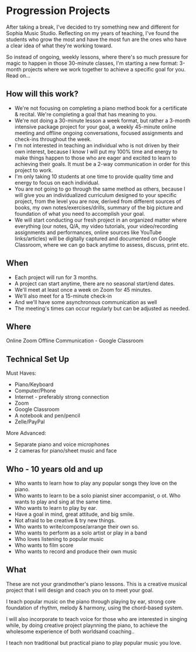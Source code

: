 # Progression Projects
After taking a break, I've decided to try something new and different for Sophia Music Studio. Reflecting on my years of teaching, I've found the students who grow the most and have the most fun are the ones who have a clear idea of what they're working toward.

So instead of ongoing, weekly lessons, where there's so much pressure for magic to happen in those 30-minute classes, I'm starting a new format: 3-month projects where we work together to achieve a specific goal for you. Read on…

## How will this work?

 - We're not focusing on completing a piano method book for a certificate & recital. We're completing a goal that has meaning to you.
 - We're not doing a 30-minute lesson a week format, but rather a 3-month intensive package project for your goal, a weekly 45-minute online meeting and offline ongoing conversations, focused assignments and check-ins throughout the week. 
 - I'm not interested in teaching an individual who is not driven by their own interest, because I know I will put my 100% time and energy to make things happen to those who are eager and excited to learn to achieving their goals. It must be a 2-way communication in order for this project to work. 
 - I'm only taking 10 students at one time to provide quality time and energy to focus on each individual.
 - You are not going to go through the same method as others, because I will give you an individualized curriculum designed to your specific project, from the level you are now, derived from different sources of books, my own notes/exercises/drills, summary of the big picture and foundation of what you need to accomplish your goal.
 - We will start conducting our fresh project in an organized matter where everything (our notes, Q/A, my video tutorials, your video/recording assignments and performances, online sources like YouTube links/articles) will be digitally captured and documented on Google Classroom, where we can go back anytime to assess, discuss, print etc.

## When 

 - Each project will run for 3 months. 
 - A project can start anytime, there are no seasonal start/end dates.
 - We'll meet at least once a week on Zoom for 45 minutes.
 - We'll also meet for a 15-minute check-in
 - And we'll have some asynchronous communication as well
 - The meeting's times can occur regularly but can be adjusted as needed.

## Where

Online Zoom 
Offline Communication - Google Classroom

## Technical Set Up

 Must Haves:
 - Piano/Keyboard
 - Computer/Phone
 - Internet - preferably strong connection
 - Zoom
 - Google Classroom
 - A notebook and pen/pencil
 - Zelle/PayPal

More Advanced:
 - Separate piano and voice microphones
 - 2 cameras for piano/sheet music and face

## Who - 10 years old and up

 - Who wants to learn how to play any popular songs they love on the piano.
 - Who wants to learn to be a solo pianist siner accompanist, o ot.
  Who wants to play and sing at the same time.
 - Who wants to learn to play by ear.
 - Have a goal in mind, great attitude, and big smile.
 - Not afraid to be creative & try new things.
 - Who wants to write/compose/arrange their own so.
 - Who wants to perform as a solo artist or play in a band
 - Who loves listening to popular music
 - Who wants to film score
 - Who wants to record and produce their own music

## What

These are not your grandmother's piano lessons. This is a creative musical project that I will design and coach you on to meet your goal.

I teach popular music on the piano through playing by ear, strong core foundation of rhythm, melody & harmony, using the chord-based system.

I will also incorporate to teach voice for those who are interested in singing while, by doing creative project playnning the piano, to achieve the wholesome experience of both worldsand coaching..

I teach non traditional but practical piano to play popular music you love.









<!--stackedit_data:
eyJoaXN0b3J5IjpbMzEwMjQ4MjM0LC0yMDE0ODU5MzU2LC0xOT
M2MTE0MDE1LC03NTE2NTAyNDUsLTEyMTgyMjE4MjUsMTE4NDI1
NDEwOSwtMTYzOTIzMzA3OCwtODgzMzM0MDE2LC0yMDg4NzQ2Nj
EyXX0=
-->